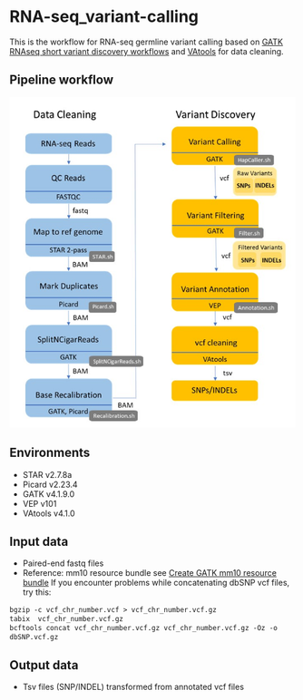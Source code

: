 # RNA-seq_variant-calling
This is the workflow for RNA-seq germline variant calling based on [GATK RNAseq short variant discovery workflows](https://gatk.broadinstitute.org/hc/en-us/articles/360035531192-RNAseq-short-variant-discovery-SNPs-Indels-) and [VAtools](https://vatools.readthedocs.io/en/latest/) for data cleaning.
## Pipeline workflow
![image](https://github.com/Tina04021997/RNA-seq_variant-calling/blob/main/RNA-seq%20variant%20calling%20workflow.jpg)
## Environments
- STAR v2.7.8a
- Picard v2.23.4
- GATK v4.1.9.0
- VEP v101
- VAtools v4.1.0
## Input data
- Paired-end fastq files
- Reference: mm10 resource bundle see [Create GATK mm10 resource bundle](https://github.com/igordot/genomics/blob/master/workflows/gatk-mouse-mm10.md)
If you encounter problems while concatenating dbSNP vcf files, try this:
```
bgzip -c vcf_chr_number.vcf > vcf_chr_number.vcf.gz
tabix  vcf_chr_number.vcf.gz
bcftools concat vcf_chr_number.vcf.gz vcf_chr_number.vcf.gz -Oz -o dbSNP.vcf.gz
```
## Output data
- Tsv files (SNP/INDEL) transformed from annotated vcf files
